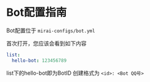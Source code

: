 # Bot配置指南

Bot配置位于 `mirai-configs/bot.yml`

首次打开，您应该会看到如下内容
```yaml
list:
  hello-bot: 123456789
```
list下的hello-bot即为BotID
创建格式为 `<id>: <Bot QQ号>`